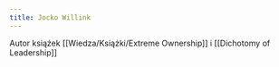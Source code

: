 ```yaml
---
title: Jocko Willink
---
```


Autor książek [[Wiedza/Książki/Extreme Ownership]] i [[Dichotomy of Leadership]]